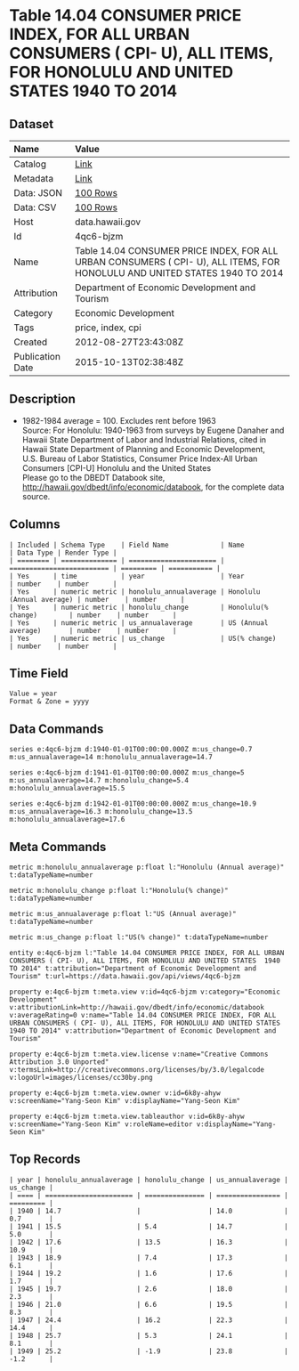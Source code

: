 # Table 14.04 CONSUMER PRICE INDEX, FOR ALL URBAN CONSUMERS ( CPI- U), ALL ITEMS, FOR HONOLULU AND UNITED STATES 1940 TO 2014

## Dataset

| Name | Value |
| :--- | :---- |
| Catalog | [Link](https://catalog.data.gov/dataset/table-14-04-consumer-price-index-for-all-urban-consumers-cpi-u-all-items-for-honolulu-and-) |
| Metadata | [Link](https://data.hawaii.gov/api/views/4qc6-bjzm) |
| Data: JSON | [100 Rows](https://data.hawaii.gov/api/views/4qc6-bjzm/rows.json?max_rows=100) |
| Data: CSV | [100 Rows](https://data.hawaii.gov/api/views/4qc6-bjzm/rows.csv?max_rows=100) |
| Host | data.hawaii.gov |
| Id | 4qc6-bjzm |
| Name | Table 14.04 CONSUMER PRICE INDEX, FOR ALL URBAN CONSUMERS ( CPI- U), ALL ITEMS, FOR HONOLULU AND UNITED STATES 1940 TO 2014 |
| Attribution | Department of Economic Development and Tourism |
| Category | Economic Development |
| Tags | price, index, cpi |
| Created | 2012-08-27T23:43:08Z |
| Publication Date | 2015-10-13T02:38:48Z |

## Description

* 1982-1984 average = 100.  Excludes rent before 1963							
     Source:  For Honolulu: 1940-1963 from surveys by Eugene Danaher and Hawaii State Department of Labor and Industrial Relations, cited in Hawaii State Department of Planning and Economic Development,							
U.S. Bureau of Labor Statistics, Consumer Price Index-All Urban Consumers [CPI-U] Honolulu and the United States							
Please go to the DBEDT Databook site, http://hawaii.gov/dbedt/info/economic/databook,  for the complete data source.

## Columns

```ls
| Included | Schema Type    | Field Name             | Name                      | Data Type | Render Type |
| ======== | ============== | ====================== | ========================= | ========= | =========== |
| Yes      | time           | year                   | Year                      | number    | number      |
| Yes      | numeric metric | honolulu_annualaverage | Honolulu (Annual average) | number    | number      |
| Yes      | numeric metric | honolulu_change        | Honolulu(% change)        | number    | number      |
| Yes      | numeric metric | us_annualaverage       | US (Annual average)       | number    | number      |
| Yes      | numeric metric | us_change              | US(% change)              | number    | number      |
```

## Time Field

```ls
Value = year
Format & Zone = yyyy
```

## Data Commands

```ls
series e:4qc6-bjzm d:1940-01-01T00:00:00.000Z m:us_change=0.7 m:us_annualaverage=14 m:honolulu_annualaverage=14.7

series e:4qc6-bjzm d:1941-01-01T00:00:00.000Z m:us_change=5 m:us_annualaverage=14.7 m:honolulu_change=5.4 m:honolulu_annualaverage=15.5

series e:4qc6-bjzm d:1942-01-01T00:00:00.000Z m:us_change=10.9 m:us_annualaverage=16.3 m:honolulu_change=13.5 m:honolulu_annualaverage=17.6
```

## Meta Commands

```ls
metric m:honolulu_annualaverage p:float l:"Honolulu (Annual average)" t:dataTypeName=number

metric m:honolulu_change p:float l:"Honolulu(% change)" t:dataTypeName=number

metric m:us_annualaverage p:float l:"US (Annual average)" t:dataTypeName=number

metric m:us_change p:float l:"US(% change)" t:dataTypeName=number

entity e:4qc6-bjzm l:"Table 14.04 CONSUMER PRICE INDEX, FOR ALL URBAN CONSUMERS ( CPI- U), ALL ITEMS, FOR HONOLULU AND UNITED STATES  1940 TO 2014" t:attribution="Department of Economic Development and Tourism" t:url=https://data.hawaii.gov/api/views/4qc6-bjzm

property e:4qc6-bjzm t:meta.view v:id=4qc6-bjzm v:category="Economic Development" v:attributionLink=http://hawaii.gov/dbedt/info/economic/databook v:averageRating=0 v:name="Table 14.04 CONSUMER PRICE INDEX, FOR ALL URBAN CONSUMERS ( CPI- U), ALL ITEMS, FOR HONOLULU AND UNITED STATES  1940 TO 2014" v:attribution="Department of Economic Development and Tourism"

property e:4qc6-bjzm t:meta.view.license v:name="Creative Commons Attribution 3.0 Unported" v:termsLink=http://creativecommons.org/licenses/by/3.0/legalcode v:logoUrl=images/licenses/cc30by.png

property e:4qc6-bjzm t:meta.view.owner v:id=6k8y-ahyw v:screenName="Yang-Seon Kim" v:displayName="Yang-Seon Kim"

property e:4qc6-bjzm t:meta.view.tableauthor v:id=6k8y-ahyw v:screenName="Yang-Seon Kim" v:roleName=editor v:displayName="Yang-Seon Kim"
```

## Top Records

```ls
| year | honolulu_annualaverage | honolulu_change | us_annualaverage | us_change | 
| ==== | ====================== | =============== | ================ | ========= | 
| 1940 | 14.7                   |                 | 14.0             | 0.7       | 
| 1941 | 15.5                   | 5.4             | 14.7             | 5.0       | 
| 1942 | 17.6                   | 13.5            | 16.3             | 10.9      | 
| 1943 | 18.9                   | 7.4             | 17.3             | 6.1       | 
| 1944 | 19.2                   | 1.6             | 17.6             | 1.7       | 
| 1945 | 19.7                   | 2.6             | 18.0             | 2.3       | 
| 1946 | 21.0                   | 6.6             | 19.5             | 8.3       | 
| 1947 | 24.4                   | 16.2            | 22.3             | 14.4      | 
| 1948 | 25.7                   | 5.3             | 24.1             | 8.1       | 
| 1949 | 25.2                   | -1.9            | 23.8             | -1.2      | 
```
